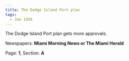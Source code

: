 ```yaml
---  
title: The Dodge Island Port plan  
tags:  
  - Jan 1958  
---  
```

  
The Dodge Island Port plan gets more approvals.  
  
Newspapers: **Miami Morning News or The Miami Herald**  
  
Page: **1**, Section: **A** 
